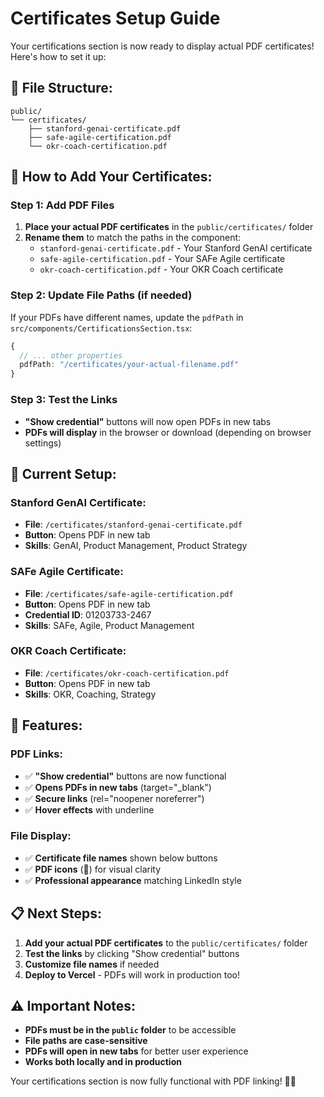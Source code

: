# Certificates Setup Guide

Your certifications section is now ready to display actual PDF certificates! Here's how to set it up:

## 📁 **File Structure:**
```
public/
└── certificates/
    ├── stanford-genai-certificate.pdf
    ├── safe-agile-certification.pdf
    └── okr-coach-certification.pdf
```

## 🔧 **How to Add Your Certificates:**

### **Step 1: Add PDF Files**
1. **Place your actual PDF certificates** in the `public/certificates/` folder
2. **Rename them** to match the paths in the component:
   - `stanford-genai-certificate.pdf` - Your Stanford GenAI certificate
   - `safe-agile-certification.pdf` - Your SAFe Agile certificate
   - `okr-coach-certification.pdf` - Your OKR Coach certificate

### **Step 2: Update File Paths (if needed)**
If your PDFs have different names, update the `pdfPath` in `src/components/CertificationsSection.tsx`:

```typescript
{
  // ... other properties
  pdfPath: "/certificates/your-actual-filename.pdf"
}
```

### **Step 3: Test the Links**
- **"Show credential"** buttons will now open PDFs in new tabs
- **PDFs will display** in the browser or download (depending on browser settings)

## 🎯 **Current Setup:**

### **Stanford GenAI Certificate:**
- **File**: `/certificates/stanford-genai-certificate.pdf`
- **Button**: Opens PDF in new tab
- **Skills**: GenAI, Product Management, Product Strategy

### **SAFe Agile Certificate:**
- **File**: `/certificates/safe-agile-certification.pdf`
- **Button**: Opens PDF in new tab
- **Credential ID**: 01203733-2467
- **Skills**: SAFe, Agile, Product Management

### **OKR Coach Certificate:**
- **File**: `/certificates/okr-coach-certification.pdf`
- **Button**: Opens PDF in new tab
- **Skills**: OKR, Coaching, Strategy

## 🚀 **Features:**

### **PDF Links:**
- ✅ **"Show credential"** buttons are now functional
- ✅ **Opens PDFs in new tabs** (target="_blank")
- ✅ **Secure links** (rel="noopener noreferrer")
- ✅ **Hover effects** with underline

### **File Display:**
- ✅ **Certificate file names** shown below buttons
- ✅ **PDF icons** (📄) for visual clarity
- ✅ **Professional appearance** matching LinkedIn style

## 📋 **Next Steps:**

1. **Add your actual PDF certificates** to the `public/certificates/` folder
2. **Test the links** by clicking "Show credential" buttons
3. **Customize file names** if needed
4. **Deploy to Vercel** - PDFs will work in production too!

## ⚠️ **Important Notes:**

- **PDFs must be in the `public` folder** to be accessible
- **File paths are case-sensitive**
- **PDFs will open in new tabs** for better user experience
- **Works both locally and in production**

Your certifications section is now fully functional with PDF linking! 🎉📜
